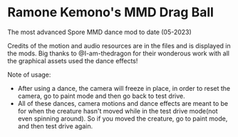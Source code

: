 # Ramone Kemono's MMD Drag Ball
The most advanced Spore MMD dance mod to date (05-2023)

Credits of the motion and audio resources are in the files and is displayed in the mods. Big thanks to @I-am-thedragon for their wonderous work with all the graphical assets used the dance effects!

Note of usage:
- After using a dance, the camera will freeze in place, in order to reset the camera, go to paint mode and then go back to test drive.
- All of these dances, camera motions and dance effects are meant to be for when the creature hasn't moved while in the test drive mode(not even spinning around). So if you moved the creature, go to paint mode, and then test drive again.
